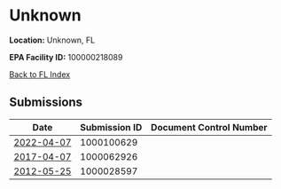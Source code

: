 # Unknown

**Location:** Unknown, FL

**EPA Facility ID:** 100000218089

[Back to FL Index](../../index.md)

## Submissions

| Date | Submission ID | Document Control Number |
|------|--------------|-------------------------|
| [2022-04-07](submissions/1000100629.md) | 1000100629 |  |
| [2017-04-07](submissions/1000062926.md) | 1000062926 |  |
| [2012-05-25](submissions/1000028597.md) | 1000028597 |  |
